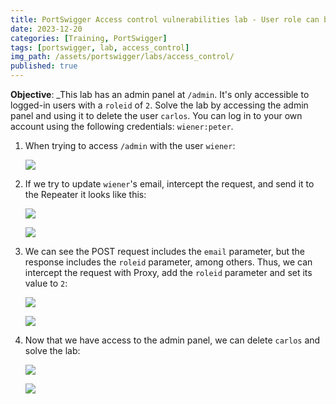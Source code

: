```yaml
---
title: PortSwigger Access control vulnerabilities lab - User role can be modified in user profile
date: 2023-12-20
categories: [Training, PortSwigger]
tags: [portswigger, lab, access_control]
img_path: /assets/portswigger/labs/access_control/
published: true
---
```


**Objective**: _This lab has an admin panel at `/admin`. It's only accessible to logged-in users with a `roleid` of `2`. Solve the lab by accessing the admin panel and using it to delete the user `carlos`. You can log in to your own account using the following credentials: `wiener:peter`.

1. When trying to access `/admin` with the user `wiener`:

    ![](lab1_error.png)

2. If we try to update `wiener`'s email, intercept the request, and send it to the Repeater it looks like this:

    ![](lab1_email_update.png)

    ![](lab1_email_update_request.png)

3. We can see the POST request includes the `email` parameter, but the response includes the `roleid` parameter, among others. Thus, we can intercept the request with Proxy, add the `roleid` parameter and set its value to `2`:

    ![](lab1_update_intercept.png)

    ![](lab1_admin_panel.png)

4. Now that we have access to the admin panel, we can delete `carlos` and solve the lab:

    ![](lab1_carlos_delete.png)

    ![](lab1_solved.png)